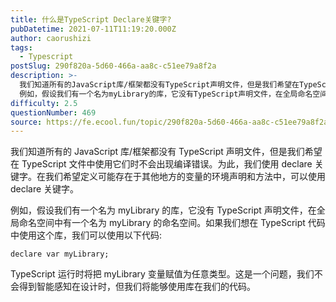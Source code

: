 ```yaml
---
title: 什么是TypeScript Declare关键字?
pubDatetime: 2021-07-11T11:19:20.000Z
author: caorushizi
tags:
  - Typescript
postSlug: 290f820a-5d60-466a-aa8c-c51ee79a8f2a
description: >-
  我们知道所有的JavaScript库/框架都没有TypeScript声明文件，但是我们希望在TypeScript文件中使用它们时不会出现编译错误。为此，我们使用declare关键字。在我们希望定义可能存在于其他地方的变量的环境声明和方法中，可以使用declare关键字。
  例如，假设我们有一个名为myLibrary的库，它没有TypeScript声明文件，在全局命名空间中有一个名为myLibrary
difficulty: 2.5
questionNumber: 469
source: https://fe.ecool.fun/topic/290f820a-5d60-466a-aa8c-c51ee79a8f2a
---
```


我们知道所有的 JavaScript 库/框架都没有 TypeScript 声明文件，但是我们希望在 TypeScript 文件中使用它们时不会出现编译错误。为此，我们使用 declare 关键字。在我们希望定义可能存在于其他地方的变量的环境声明和方法中，可以使用 declare 关键字。

例如，假设我们有一个名为 myLibrary 的库，它没有 TypeScript 声明文件，在全局命名空间中有一个名为 myLibrary 的命名空间。如果我们想在 TypeScript 代码中使用这个库，我们可以使用以下代码:

```
declare var myLibrary;
```

TypeScript 运行时将把 myLibrary 变量赋值为任意类型。这是一个问题，我们不会得到智能感知在设计时，但我们将能够使用库在我们的代码。
